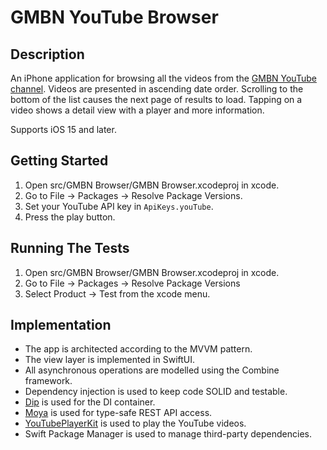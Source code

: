 # GMBN YouTube Browser

## Description

An iPhone application for browsing all the videos from the [GMBN YouTube channel](https://www.youtube.com/c/gmbn).  Videos are presented in ascending date order.  Scrolling to the bottom of the list causes the next page of results to load.  Tapping on a video shows a detail view with a player and more information.

Supports iOS 15 and later.

## Getting Started

1. Open src/GMBN Browser/GMBN Browser.xcodeproj in xcode.
2. Go to File -> Packages -> Resolve Package Versions.
3. Set your YouTube API key in `ApiKeys.youTube`.
4. Press the play button.

## Running The Tests

1. Open src/GMBN Browser/GMBN Browser.xcodeproj in xcode.
2. Go to File -> Packages -> Resolve Package Versions
3. Select Product -> Test from the xcode menu.

## Implementation

* The app is architected according to the MVVM pattern.
* The view layer is implemented in SwiftUI.
* All asynchronous operations are modelled using the Combine framework.
* Dependency injection is used to keep code SOLID and testable.
* [Dip](https://github.com/AliSoftware/Dip) is used for the DI container.
* [Moya](https://github.com/Moya/Moya) is used for type-safe REST API access.
* [YouTubePlayerKit](https://github.com/SvenTiigi/YouTubePlayerKit) is used to play the YouTube videos.
* Swift Package Manager is used to manage third-party dependencies.